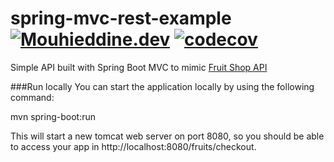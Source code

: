 # spring-mvc-rest-example [![Mouhieddine.dev](https://circleci.com/gh/BIRSAx2/spring-mvc-rest-example.svg?style=svg)](https://app.circleci.com/pipelines/github/BIRSAx2/spring-mvc-rest-example) [![codecov](https://codecov.io/gh/BIRSAx2/spring-mvc-rest-example/branch/master/graph/badge.svg?token=IM72YOAF9D)](https://codecov.io/gh/BIRSAx2/spring-mvc-rest-example)
Simple API built with Spring Boot MVC to mimic [Fruit Shop API](https://api.predic8.de/shop/docs#/)

###Run locally
You can start the application locally by using the following command:

mvn spring-boot:run

This will start a new tomcat web server on port 8080, so you should be able to access your app in http://localhost:8080/fruits/checkout.